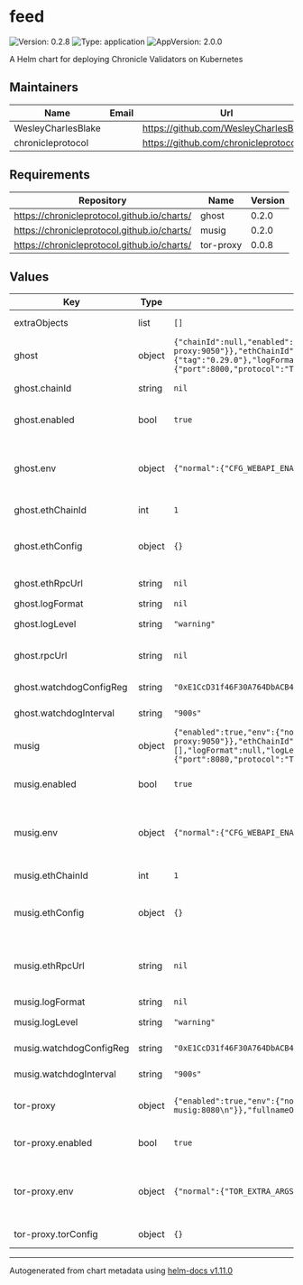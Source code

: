 # feed

![Version: 0.2.8](https://img.shields.io/badge/Version-0.2.8-informational?style=flat-square) ![Type: application](https://img.shields.io/badge/Type-application-informational?style=flat-square) ![AppVersion: 2.0.0](https://img.shields.io/badge/AppVersion-2.0.0-informational?style=flat-square)

A Helm chart for deploying Chronicle Validators on Kubernetes

## Maintainers

| Name | Email | Url |
| ---- | ------ | --- |
| WesleyCharlesBlake |  | <https://github.com/WesleyCharlesBlake> |
| chronicleprotocol |  | <https://github.com/chronicleprotocol> |

## Requirements

| Repository | Name | Version |
|------------|------|---------|
| https://chronicleprotocol.github.io/charts/ | ghost | 0.2.0 |
| https://chronicleprotocol.github.io/charts/ | musig | 0.2.0 |
| https://chronicleprotocol.github.io/charts/ | tor-proxy | 0.0.8 |

## Values

| Key | Type | Default | Description |
|-----|------|---------|-------------|
| extraObjects | list | `[]` | Extra K8s manifests to deploy |
| ghost | object | `{"chainId":null,"enabled":true,"env":{"normal":{"CFG_WEBAPI_ENABLE":1,"CFG_WEBAPI_LISTEN_ADDR":"","CFG_WEBAPI_SOCKS5_PROXY_ADDR":"tor-proxy:9050"}},"ethChainId":1,"ethConfig":{},"ethRpcUrl":null,"fullnameOverride":"ghost","image":{"tag":"0.29.0"},"logFormat":null,"logLevel":"warning","rpcUrl":null,"service":{"ports":{"libp2p":{"port":8000,"protocol":"TCP"}},"type":"LoadBalancer"},"watchdogConfigReg":"0xE1CcD31f46F30A764DbACB4759E69d8799126941","watchdogInterval":"900s"}` | Ghost component of the feed |
| ghost.chainId | string | `nil` | default eth chain id for `rpcUrl` |
| ghost.enabled | bool | `true` | values for musig: refer to the [ghost](https://github.com/chronicleprotocol/charts/blob/main/charts/ghost/values.yaml) subchart |
| ghost.env | object | `{"normal":{"CFG_WEBAPI_ENABLE":1,"CFG_WEBAPI_LISTEN_ADDR":"","CFG_WEBAPI_SOCKS5_PROXY_ADDR":"tor-proxy:9050"}}` | non-sensitive variables passed to container as environment variables |
| ghost.ethChainId | int | `1` | eth chain id for `ethRpcUrl` |
| ghost.ethConfig | object | `{}` | Provide eth keystore, eth from address and eth password from existing secrets |
| ghost.ethRpcUrl | string | `nil` | eth RPC url (always ethereum mainnet) |
| ghost.logFormat | string | `nil` | log format (json, text) |
| ghost.logLevel | string | `"warning"` | log level (debug, info, warning, error) |
| ghost.rpcUrl | string | `nil` | default eth RPC url (can be testnet or mainnet) |
| ghost.watchdogConfigReg | string | `"0xE1CcD31f46F30A764DbACB4759E69d8799126941"` | WATCHDOG onchain registry address |
| ghost.watchdogInterval | string | `"900s"` | WATCHDOG interval (in seconds) |
| musig | object | `{"enabled":true,"env":{"normal":{"CFG_WEBAPI_ENABLE":1,"CFG_WEBAPI_LISTEN_ADDR":":8080","CFG_WEBAPI_SOCKS5_PROXY_ADDR":"tor-proxy:9050"}},"ethChainId":1,"ethConfig":{},"ethRpcUrl":null,"fullnameOverride":"musig","image":{"tag":"0.29.0"},"imagePullSecrets":[],"logFormat":null,"logLevel":"warning","service":{"ports":{"libp2p":{"port":8001,"protocol":"TCP"},"webapi":{"port":8080,"protocol":"TCP"}},"type":"LoadBalancer"},"watchdogConfigReg":"0xE1CcD31f46F30A764DbACB4759E69d8799126941","watchdogInterval":"900s"}` | Musig component of the feed |
| musig.enabled | bool | `true` | values for musig: refer to the [musig](https://github.com/chronicleprotocol/charts/blob/main/charts/musig/values.yaml) subchart |
| musig.env | object | `{"normal":{"CFG_WEBAPI_ENABLE":1,"CFG_WEBAPI_LISTEN_ADDR":":8080","CFG_WEBAPI_SOCKS5_PROXY_ADDR":"tor-proxy:9050"}}` | non-sensitive variables passed to container as environment variables |
| musig.ethChainId | int | `1` | default eth chain id for `ethRpcUrl` |
| musig.ethConfig | object | `{}` | Provide eth keystore, eth from address and eth password from existing secrets |
| musig.ethRpcUrl | string | `nil` | default eth RPC url (can be testnet or mainnet). Must mach same chain `.Values.ghost.rpcUrl` |
| musig.logFormat | string | `nil` | log format (json, text) |
| musig.logLevel | string | `"warning"` | log level (debug, info, warning, error) |
| musig.watchdogConfigReg | string | `"0xE1CcD31f46F30A764DbACB4759E69d8799126941"` | WATCHDOG onchain registry address |
| musig.watchdogInterval | string | `"900s"` | WATCHDOG interval (in seconds) |
| tor-proxy | object | `{"enabled":true,"env":{"normal":{"TOR_EXTRA_ARGS":"SocksPort 0.0.0.0:9050\nHiddenServiceDir /var/lib/tor/hidden_services\nHiddenServicePort 8888 musig:8080\n"}},"fullnameOverride":"tor-proxy","service":{"ports":{"socks":{"port":9050,"protocol":"TCP"}},"type":"ClusterIP"},"torConfig":{}}` | Tor proxy component of the feed for WEB_API transport. |
| tor-proxy.enabled | bool | `true` | values for tor-proxy: refer to the [tor-proxy](https://github.com/chronicleprotocol/charts/blob/main/charts/tor-proxy/values.yaml) subchart |
| tor-proxy.env | object | `{"normal":{"TOR_EXTRA_ARGS":"SocksPort 0.0.0.0:9050\nHiddenServiceDir /var/lib/tor/hidden_services\nHiddenServicePort 8888 musig:8080\n"}}` | non-sensitive variables passed to container as environment variables |
| tor-proxy.torConfig | object | `{}` | provide tor keys from existing secret |

----------------------------------------------
Autogenerated from chart metadata using [helm-docs v1.11.0](https://github.com/norwoodj/helm-docs/releases/v1.11.0)

